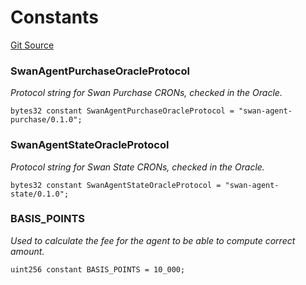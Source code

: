 # Constants
[Git Source](https://github.com/firstbatchxyz/swan-contracts/blob/c710fa9077819fe0de37f142a56e70d195d44ae7/src/Swan.sol)

### SwanAgentPurchaseOracleProtocol
*Protocol string for Swan Purchase CRONs, checked in the Oracle.*


```solidity
bytes32 constant SwanAgentPurchaseOracleProtocol = "swan-agent-purchase/0.1.0";
```

### SwanAgentStateOracleProtocol
*Protocol string for Swan State CRONs, checked in the Oracle.*


```solidity
bytes32 constant SwanAgentStateOracleProtocol = "swan-agent-state/0.1.0";
```

### BASIS_POINTS
*Used to calculate the fee for the agent to be able to compute correct amount.*


```solidity
uint256 constant BASIS_POINTS = 10_000;
```

